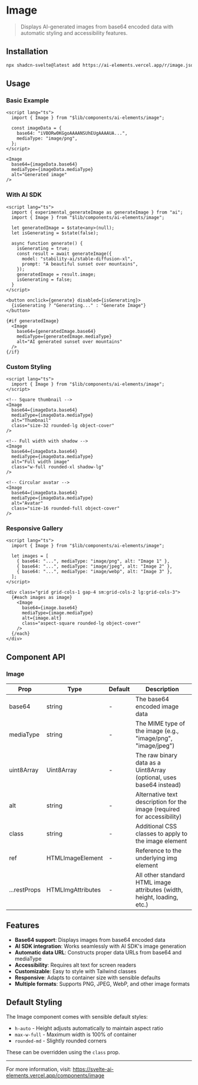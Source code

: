 # Image

> Displays AI-generated images from base64 encoded data with automatic styling and accessibility features.

## Installation

```bash
npx shadcn-svelte@latest add https://ai-elements.vercel.app/r/image.json
```

## Usage

### Basic Example

```svelte
<script lang="ts">
  import { Image } from "$lib/components/ai-elements/image";

  const imageData = {
    base64: "iVBORw0KGgoAAAANSUhEUgAAAAUA...",
    mediaType: "image/png",
  };
</script>

<Image
  base64={imageData.base64}
  mediaType={imageData.mediaType}
  alt="Generated image"
/>
```

### With AI SDK

```svelte
<script lang="ts">
  import { experimental_generateImage as generateImage } from "ai";
  import { Image } from "$lib/components/ai-elements/image";

  let generatedImage = $state<any>(null);
  let isGenerating = $state(false);

  async function generate() {
    isGenerating = true;
    const result = await generateImage({
      model: "stability-ai/stable-diffusion-xl",
      prompt: "A beautiful sunset over mountains",
    });
    generatedImage = result.image;
    isGenerating = false;
  }
</script>

<button onclick={generate} disabled={isGenerating}>
  {isGenerating ? "Generating..." : "Generate Image"}
</button>

{#if generatedImage}
  <Image
    base64={generatedImage.base64}
    mediaType={generatedImage.mediaType}
    alt="AI generated sunset over mountains"
  />
{/if}
```

### Custom Styling

```svelte
<script lang="ts">
  import { Image } from "$lib/components/ai-elements/image";
</script>

<!-- Square thumbnail -->
<Image
  base64={imageData.base64}
  mediaType={imageData.mediaType}
  alt="Thumbnail"
  class="size-32 rounded-lg object-cover"
/>

<!-- Full width with shadow -->
<Image
  base64={imageData.base64}
  mediaType={imageData.mediaType}
  alt="Full width image"
  class="w-full rounded-xl shadow-lg"
/>

<!-- Circular avatar -->
<Image
  base64={imageData.base64}
  mediaType={imageData.mediaType}
  alt="Avatar"
  class="size-16 rounded-full object-cover"
/>
```

### Responsive Gallery

```svelte
<script lang="ts">
  import { Image } from "$lib/components/ai-elements/image";

  let images = [
    { base64: "...", mediaType: "image/png", alt: "Image 1" },
    { base64: "...", mediaType: "image/jpeg", alt: "Image 2" },
    { base64: "...", mediaType: "image/webp", alt: "Image 3" },
  ];
</script>

<div class="grid grid-cols-1 gap-4 sm:grid-cols-2 lg:grid-cols-3">
  {#each images as image}
    <Image
      base64={image.base64}
      mediaType={image.mediaType}
      alt={image.alt}
      class="aspect-square rounded-lg object-cover"
    />
  {/each}
</div>
```

## Component API

### Image

| Prop         | Type              | Default | Description                                                             |
| ------------ | ----------------- | ------- | ----------------------------------------------------------------------- |
| base64       | string            | -       | The base64 encoded image data                                           |
| mediaType    | string            | -       | The MIME type of the image (e.g., "image/png", "image/jpeg")            |
| uint8Array   | Uint8Array        | -       | The raw binary data as a Uint8Array (optional, uses base64 instead)     |
| alt          | string            | -       | Alternative text description for the image (required for accessibility) |
| class        | string            | -       | Additional CSS classes to apply to the image element                    |
| ref          | HTMLImageElement  | -       | Reference to the underlying img element                                 |
| ...restProps | HTMLImgAttributes | -       | All other standard HTML image attributes (width, height, loading, etc.) |

## Features

- **Base64 support**: Displays images from base64 encoded data
- **AI SDK integration**: Works seamlessly with AI SDK's image generation
- **Automatic data URL**: Constructs proper data URLs from base64 and mediaType
- **Accessibility**: Requires alt text for screen readers
- **Customizable**: Easy to style with Tailwind classes
- **Responsive**: Adapts to container size with sensible defaults
- **Multiple formats**: Supports PNG, JPEG, WebP, and other image formats

## Default Styling

The Image component comes with sensible default styles:

- `h-auto` - Height adjusts automatically to maintain aspect ratio
- `max-w-full` - Maximum width is 100% of container
- `rounded-md` - Slightly rounded corners

These can be overridden using the `class` prop.

---

For more information, visit: https://svelte-ai-elements.vercel.app/components/image
